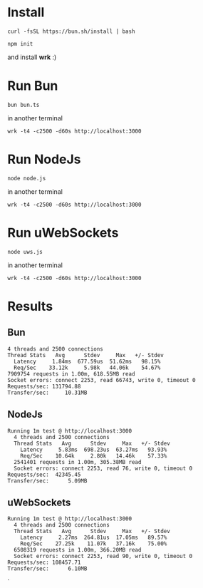 # Install
```
curl -fsSL https://bun.sh/install | bash

npm init
```
and install **wrk** :)

# Run Bun
```
bun bun.ts
```
in another terminal
```
wrk -t4 -c2500 -d60s http://localhost:3000
```
# Run NodeJs
```
node node.js
```
in another terminal
```
wrk -t4 -c2500 -d60s http://localhost:3000
```
# Run uWebSockets
```
node uws.js
```
in another terminal
```
wrk -t4 -c2500 -d60s http://localhost:3000
```
# Results

## Bun
```
4 threads and 2500 connections
Thread Stats   Avg      Stdev     Max   +/- Stdev
  Latency     1.84ms  677.59us  51.62ms   98.15%
  Req/Sec    33.12k     5.98k   44.06k    54.67%
7909754 requests in 1.00m, 618.55MB read
Socket errors: connect 2253, read 66743, write 0, timeout 0
Requests/sec: 131794.88
Transfer/sec:     10.31MB
```

## NodeJs
```
Running 1m test @ http://localhost:3000
  4 threads and 2500 connections
  Thread Stats   Avg      Stdev     Max   +/- Stdev
    Latency     5.83ms  698.23us  63.27ms   93.93%
    Req/Sec    10.64k     2.80k   14.46k    57.33%
  2541401 requests in 1.00m, 305.38MB read
  Socket errors: connect 2253, read 76, write 0, timeout 0
Requests/sec:  42345.45
Transfer/sec:      5.09MB
```
## uWebSockets
```
Running 1m test @ http://localhost:3000
  4 threads and 2500 connections
  Thread Stats   Avg      Stdev     Max   +/- Stdev
    Latency     2.27ms  264.81us  17.05ms   89.57%
    Req/Sec    27.25k    11.07k   37.16k    75.00%
  6508319 requests in 1.00m, 366.20MB read
  Socket errors: connect 2253, read 90, write 0, timeout 0
Requests/sec: 108457.71
Transfer/sec:      6.10MB
```
`
